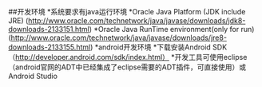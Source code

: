 ##开发环境
*系统要求有java运行环境
  *Oracle Java Platform (JDK include JRE) (http://www.oracle.com/technetwork/java/javase/downloads/jdk8-downloads-2133151.html)
  *Oracle Java RunTime environment(only for run)(http://www.oracle.com/technetwork/java/javase/downloads/jre8-downloads-2133155.html)
*android开发环境
  *下载安装Android SDK（http://developer.android.com/sdk/index.html）
  *开发工具可使用eclipse（android官网的ADT中已经集成了eclipse需要的ADT插件，可直接使用）或Android Studio
